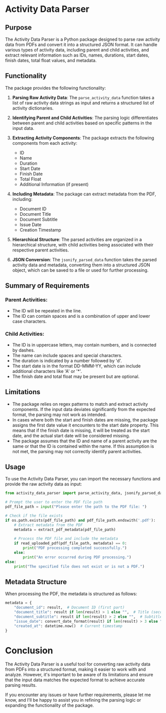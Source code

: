 # Activity Data Parser

## Purpose
The Activity Data Parser is a Python package designed to parse raw activity data from PDFs and convert it into a structured JSON format. It can handle various types of activity data, including parent and child activities, and extract relevant information such as IDs, names, durations, start dates, finish dates, total float values, and metadata.

## Functionality
The package provides the following functionality:

1. **Parsing Raw Activity Data**: The `parse_activity_data` function takes a list of raw activity data strings as input and returns a structured list of activity dictionaries.

2. **Identifying Parent and Child Activities**: The parsing logic differentiates between parent and child activities based on specific patterns in the input data.

3. **Extracting Activity Components**: The package extracts the following components from each activity:
   - ID
   - Name
   - Duration
   - Start Date
   - Finish Date
   - Total Float
   - Additional Information (if present)

4. **Including Metadata**: The package can extract metadata from the PDF, including:
   - Document ID
   - Document Title
   - Document Subtitle
   - Issue Date
   - Creation Timestamp

5. **Hierarchical Structure**: The parsed activities are organized in a hierarchical structure, with child activities being associated with their respective parent activities.

6. **JSON Conversion**: The `jsonify_parsed_data` function takes the parsed activity data and metadata, converting them into a structured JSON object, which can be saved to a file or used for further processing.

## Summary of Requirements

### Parent Activities:
- The ID will be repeated in the line.
- The ID can contain spaces and is a combination of upper and lower case characters.

### Child Activities:
- The ID is in uppercase letters, may contain numbers, and is connected by dashes.
- The name can include spaces and special characters.
- The duration is indicated by a number followed by 'd'.
- The start date is in the format DD-MMM-YY, which can include additional characters like 'A' or '*'.
- The finish date and total float may be present but are optional.

## Limitations
- The package relies on regex patterns to match and extract activity components. If the input data deviates significantly from the expected format, the parsing may not work as intended.
- In cases where both the start and finish dates are missing, the package assigns the first date value it encounters to the start date property. This means that if the finish date is missing, it will be treated as the start date, and the actual start date will be considered missing.
- The package assumes that the ID and name of a parent activity are the same or that the ID is contained within the name. If this assumption is not met, the parsing may not correctly identify parent activities.

## Usage
To use the Activity Data Parser, you can import the necessary functions and provide the raw activity data as input:

```python
from activity_data_parser import parse_activity_data, jsonify_parsed_data, read_uploaded_pdf, extract_pdf_metadata

# Prompt the user to enter the PDF file path
pdf_file_path = input("Please enter the path to the PDF file: ")

# Check if the file exists
if os.path.exists(pdf_file_path) and pdf_file_path.endswith('.pdf'):
    # Extract metadata from the PDF
    metadata = extract_pdf_metadata(pdf_file_path)
    
    # Process the PDF file and include the metadata
    if read_uploaded_pdf(pdf_file_path, metadata) == 0:
        print("PDF processing completed successfully.")
    else:
        print("An error occurred during PDF processing.")
else:
    print("The specified file does not exist or is not a PDF.")
```

## Metadata Structure
When processing the PDF, the metadata is structured as follows:

```python
metadata = {
    "document_id": result,  # Document ID (first part)
    "document_title": result if len(result) > 1 else "",  # Title (second part, if available)
    "document_subtitle": result if len(result) > 2 else "",  # Subtitle (third part, if available)
    "issue_date": convert_date_format(result) if len(result) > 3 else "",  # Date (fourth part, if available)
    "created_at": datetime.now()  # Current timestamp
}
```
# Conclusion

The Activity Data Parser is a useful tool for converting raw activity data from PDFs into a structured format, making it easier to work with and analyze. However, it's important to be aware of its limitations and ensure that the input data matches the expected format to achieve accurate parsing results.

If you encounter any issues or have further requirements, please let me know, and I'll be happy to assist you in refining the parsing logic or expanding the functionality of the package.
